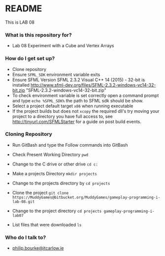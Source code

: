 # README #

This is LAB 08 

### What is this repository for? ###

* Lab 08 Experiment with a Cube and Vertex Arrays


### How do I get set up? ###

* Clone repository
* Ensure `SFML_SDK` environment variable exits
* Ensure SFML Version SFML 2.3.2 Visual C++ 14 (2015) - 32-bit is installed 
http://www.sfml-dev.org/files/SFML-2.3.2-windows-vc14-32-bit.zip "SFML-2.3.2-windows-vc14-32-bit.zip"
* To check environment variable is set correctly open a command prompt and type `echo %SFML_SDK%` the path to SFML sdk should be show.
* Select a project default target `x86` when running executable
* If the project builds but does not `xcopy` the required dll's try moving your project to a directory you have full access to, see http://tinyurl.com/SFMLStarter for a guide on post build events.

### Cloning Repository ###
* Run GitBash and type the Follow commands into GitBash

* Check Present Working Directory `pwd`

* Change to the C drive or other drive `cd c:`

* Make a projects Directory `mkdir projects`

* Change to the projects directory by `cd projects`

* Clone the project `git clone https://MuddyGames@bitbucket.org/MuddyGames/gameplay-programming-i-lab-08.git`

* Change to the project directory `cd projects gameplay-programming-i-lab07`

* List files that were downloaded `ls`

### Who do I talk to? ###

* philip.bourke@itcarlow.ie
